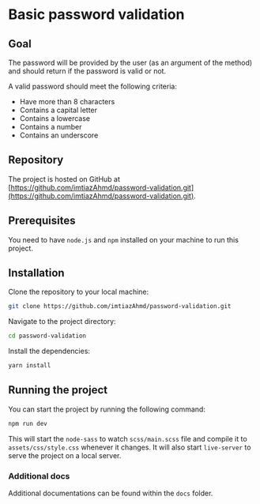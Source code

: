# Basic password validation

## Goal

The password will be provided by the user (as an argument of the method) and should return if the password is valid or not.

A valid password should meet the following criteria:

- Have more than 8 characters
- Contains a capital letter
- Contains a lowercase
- Contains a number
- Contains an underscore

## Repository

The project is hosted on GitHub at [https://github.com/imtiazAhmd/password-validation.git](https://github.com/imtiazAhmd/password-validation.git).

## Prerequisites

You need to have `node.js` and `npm` installed on your machine to run this project.

## Installation

Clone the repository to your local machine:

```bash
git clone https://github.com/imtiazAhmd/password-validation.git
```

Navigate to the project directory:

```bash
cd password-validation
```

Install the dependencies:

```bash
yarn install
```

## Running the project

You can start the project by running the following command:

```bash
npm run dev
```

This will start the `node-sass` to watch `scss/main.scss` file and compile it to `assets/css/style.css` whenever it changes. It will also start `live-server` to serve the project on a local server.

### Additional docs

Additional documentations can be found within the `docs` folder.
